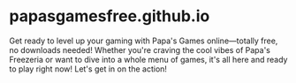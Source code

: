 # papasgamesfree.github.io
Get ready to level up your gaming with Papa's Games online—totally free, no downloads needed! Whether you're craving the cool vibes of Papa's Freezeria or want to dive into a whole menu of games, it's all here and ready to play right now! Let's get in on the action!
